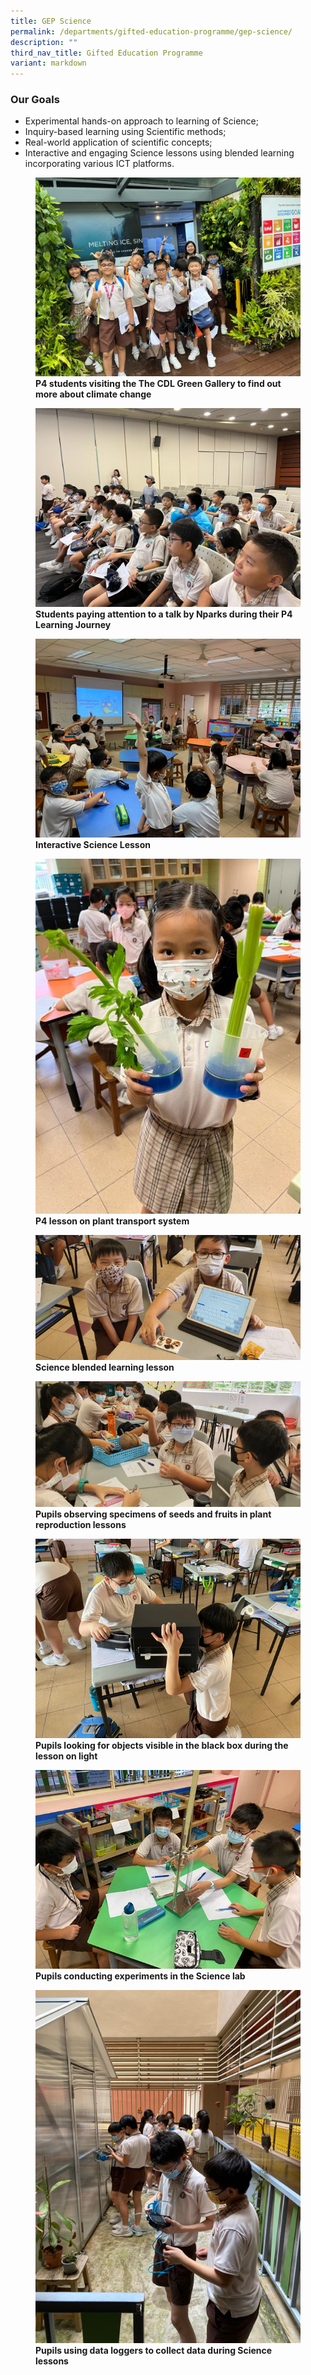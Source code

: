 ```yaml
---
title: GEP Science
permalink: /departments/gifted-education-programme/gep-science/
description: ""
third_nav_title: Gifted Education Programme
variant: markdown
---
```

### Our Goals
*   Experimental hands-on approach to learning of Science;
*   Inquiry-based learning using Scientific methods;
*   Real-world application of scientific concepts;
*   Interactive and engaging Science lessons using blended learning incorporating various ICT platforms.

<figure>
<img src="/images/p4cdl%20green%20gallery%20at%20the%20singapore%20botanic%20gardens.jpeg">
<figcaption> <strong>P4 students visiting the The CDL Green Gallery to find out more about climate change</strong> </figcaption>
</figure>

<figure>
<img src="/images/talk%20by%20nparks%20during%20their%20p4%20lj.jpeg">
<figcaption> <strong>Students paying attention to a talk by Nparks during their P4 Learning Journey</strong> </figcaption>
</figure>

<figure>
<img src="/images/3%20Interactive%20Science%20Lesson.jpg">
<figcaption> <strong>Interactive Science Lesson</strong> </figcaption>
</figure>

<figure>
<img src="/images/Science%20Pic%201.jpg">
<figcaption> <strong>P4 lesson on plant transport system</strong> </figcaption>
</figure>

<figure>
<img src="/images/Science%20Picture%202.png">
<figcaption> <strong>Science blended learning lesson
</strong> </figcaption>
</figure>

<figure>
<img src="/images/Science%20Picture%203.png">
<figcaption> <strong>Pupils observing specimens of seeds and fruits in plant reproduction lessons</strong> </figcaption>
</figure>

<figure>
<img src="/images/Science%20Picture%204.png">
<figcaption> <strong>Pupils looking for objects visible in the black box during the lesson on light
</strong> </figcaption>
</figure>

<figure>
<img src="/images/Science%20Picture%205.png">
<figcaption> <strong>Pupils conducting experiments in the Science lab</strong> </figcaption>
</figure>

<figure>
<img src="/images/Science%20Picture%206.png">
<figcaption> <strong>Pupils using data loggers to collect data during Science lessons</strong> </figcaption>
</figure>